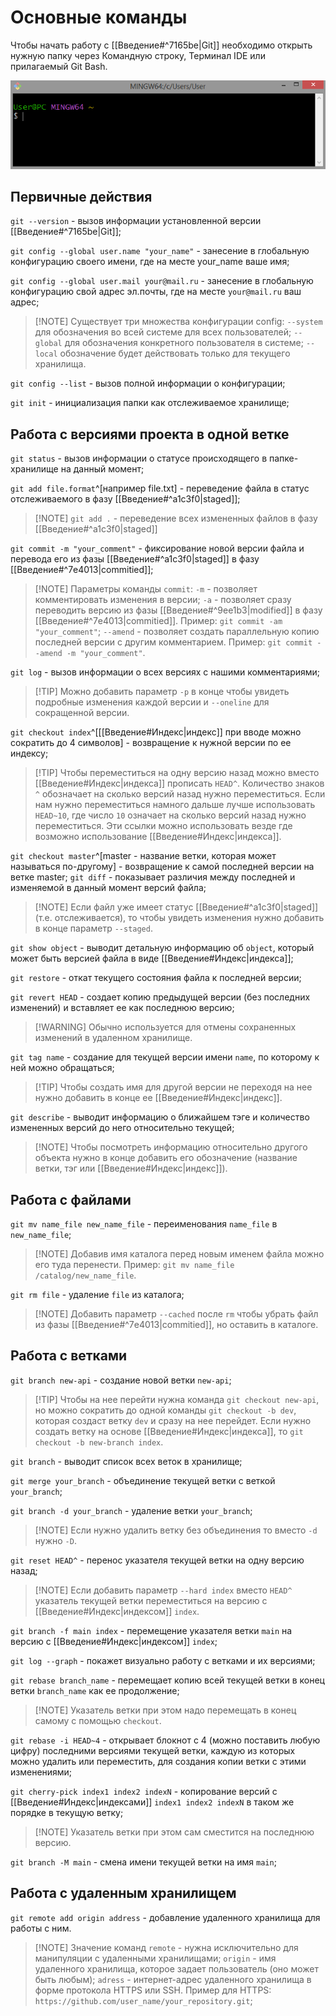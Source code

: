# Основные команды

Чтобы начать работу с [[Введение#^7165be|Git]] необходимо открыть нужную папку через Командную строку, Терминал IDE или прилагаемый Git Bash.

![Скрин Git Bash](Git_Bash_pic.png)

## Первичные действия
`git --version`  - вызов информации установленной версии [[Введение#^7165be|Git]];

`git config --global user.name "your_name"`  - занесение в глобальную конфигурацию своего имени, где на месте your_name ваше имя;

`git config --global user.mail your@mail.ru`  - занесение в глобальную конфигурацию свой адрес эл.почты, где на месте `your@mail.ru` ваш адрес;
>[!NOTE] Существует три множества конфигурации config:
>`--system` для обозначения во всей системе для всех пользователей;
>`--global` для обозначения конкретного пользователя в системе;
>`--local` обозначение будет действовать только для текущего хранилища.

`git config --list`  - вызов полной информации о конфигурации;

`git init`  - инициализация папки как отслеживаемое хранилище;

## Работа с версиями проекта в одной ветке
`git status` - вызов информации о статусе происходящего в папке-хранилище на данный  момент;

`git add file.format`^[например file.txt] - переведение файла в статус отслеживаемого в фазу [[Введение#^a1c3f0|staged]];
>[!NOTE] `git add .` - переведение всех измененных файлов в фазу [[Введение#^a1c3f0|staged]]

`git commit -m "your_comment"` - фиксирование новой версии файла и перевода его из фазы [[Введение#^a1c3f0|staged]] в фазу [[Введение#^7e4013|commitied]];
>[!NOTE] Параметры команды `commit`:
>`-m` - позволяет комментировать изменения в версии;
>`-a` - позволяет сразу переводить версию из фазы [[Введение#^9ee1b3|modified]] в фазу [[Введение#^7e4013|commitied]]. Пример: `git commit -am "your_comment"`;
>`--amend` - позволяет создать параллельную копию последней версии с другим комментарием. Пример: `git commit --amend -m "your_comment"`.

`git log` - вызов информации о всех версиях с нашими комментариями;
>[!TIP] Можно добавить параметр `-p` в конце чтобы увидеть подробные изменения каждой версии и `--oneline` для сокращенной версии.

`git checkout index`^[[[Введение#Индекс|индекс]] при вводе можно сократить до 4 символов] - возвращение к нужной версии по ее индексу;
>[!TIP] Чтобы переместиться на одну версию назад можно вместо [[Введение#Индекс|индекса]] прописать `HEAD^`. Количество знаков `^` обозначает на сколько версий назад нужно переместиться. Если нам нужно переместиться намного дальше лучше использовать `HEAD~10`, где число `10` означает на сколько версий назад нужно переместиться. Эти ссылки можно использовать везде где возможно использование [[Введение#Индекс|индекса]].

`git checkout master`^[master - название ветки, которая может называться по-другому] - возвращение к самой последней версии на ветке master;
`git diff` - показывает различия между последней и изменяемой в данный момент версий файла;
>[!NOTE] Если файл уже имеет статус [[Введение#^a1c3f0|staged]] (т.е. отслеживается), то чтобы увидеть изменения нужно добавить в конце параметр `--staged`.

`git show object` - выводит детальную информацию об `object`, который может быть версией файла в виде [[Введение#Индекс|индекса]];

`git restore` - откат текущего состояния файла к последней версии;

`git revert HEAD` - создает копию предыдущей версии (без последних изменений) и вставляет ее как последнюю версию;
>[!WARNING] Обычно используется для отмены сохраненных изменений в удаленном хранилище.

`git tag name` - создание для текущей версии имени `name`, по которому к ней можно обращаться;
>[!TIP] Чтобы создать имя для другой версии не переходя на нее нужно добавить в конце ее [[Введение#Индекс|индекс]].

`git describe` - выводит информацию о ближайшем тэге и количество измененных версий до него относительно текущей;
>[!NOTE] Чтобы посмотреть информацию относительно другого объекта нужно в конце добавить его обозначение (название ветки, тэг или [[Введение#Индекс|индекс]]).

## Работа с файлами
`git mv name_file new_name_file` - переименования `name_file` в `new_name_file`;
>[!NOTE] Добавив имя каталога перед новым именем файла можно его туда перенести. Пример: `git mv name_file /catalog/new_name_file`.

`git rm file` - удаление `file` из каталога;
>[!NOTE] Добавить параметр `--cached` после `rm` чтобы убрать файл из фазы [[Введение#^7e4013|commitied]], но оставить в каталоге.

## Работа с ветками
`git branch new-api` - создание новой ветки `new-api`;
>[!TIP] Чтобы на нее перейти нужна команда `git checkout new-api`, но можно сократить до одной команды `git checkout -b dev`, которая создаст ветку `dev` и сразу на нее перейдет. Если нужно создать ветку на основе [[Введение#Индекс|индекса]], то `git checkout -b new-branch index`.

`git branch` - выводит список всех веток в хранилище;

`git merge your_branch` - объединение текущей ветки с веткой `your_branch`;

`git branch -d your_branch` - удаление ветки `your_branch`;
>[!NOTE] Если нужно удалить ветку без объединения то вместо `-d` нужно `-D`.

`git reset HEAD^` - перенос указателя текущей ветки на одну версию назад;
>[!NOTE] Если добавить параметр `--hard index` вместо `HEAD^` указатель текущей ветки переместиться на версию с [[Введение#Индекс|индексом]] `index`.

`git branch -f main index` - перемещение указателя ветки `main` на версию с [[Введение#Индекс|индексом]] `index`;

`git log --graph` - покажет визуально работу с ветками и их версиями;

`git rebase branch_name` - перемещает копию всей текущей ветки в конец ветки `branch_name` как ее продолжение;
>[!NOTE] Указатель ветки при этом надо перемещать в конец самому с помощью `checkout`.

`git rebase -i HEAD~4` - открывает блокнот с 4 (можно поставить любую цифру) последними версиями текущей ветки, каждую из которых можно удалить или переместить, для создания копии ветки с этими изменениями;

`git cherry-pick index1 index2 indexN` - копирование версий с [[Введение#Индекс|индексами]] `index1 index2 indexN` в таком же порядке в текущую ветку;
>[!NOTE] Указатель ветки при этом сам сместится на последнюю версию.

`git branch -M main` - смена имени текущей ветки на имя `main`;

## Работа с удаленным хранилищем
`git remote add origin address` - добавление удаленного хранилища для работы с ним.
>[!NOTE] Значение команд
>`remote` - нужна исключительно для манипуляции с удаленными хранилищами;
>`origin` - имя удаленного хранилища, которое задает пользователь (оно может быть любым);
>`adress` - интернет-адрес удаленного хранилища в форме протокола HTTPS или SSH. Пример для HTTPS: `https://github.com/user_name/your_repository.git`;

